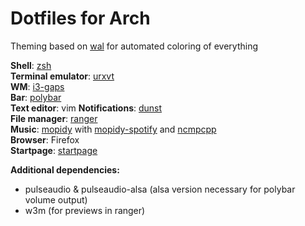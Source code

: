 # Dotfiles for Arch
Theming based on [wal](https://github.com/dylanaraps/pywal) for automated coloring of everything

**Shell**: [zsh](https://github.com/zsh-users/zsh)  
**Terminal emulator**: [urxvt](https://github.com/exg/rxvt-unicode)  
**WM**: [i3-gaps](https://github.com/Airblader/i3)  
**Bar**: [polybar](https://github.com/jaagr/polybar)  
**Text editor**: vim
**Notifications**: [dunst](https://github.com/dunst-project/dunst)  
**File manager**: [ranger](https://github.com/ranger/ranger)  
**Music**: [mopidy](https://github.com/mopidy/mopidy) with [mopidy-spotify](https://github.com/mopidy/mopidy-spotify) and [ncmpcpp](https://github.com/arybczak/ncmpcpp)  
**Browser**: Firefox  
**Startpage**: [startpage](https://github.com/ecly/startpage)

**Additional dependencies:**
- pulseaudio & pulseaudio-alsa (alsa version necessary for polybar volume output)
- w3m (for previews in ranger)

